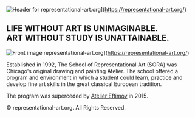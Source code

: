 ![Header for representational-art.org](https://github.com/jaygidwitz/sora/raw/images/header.jpg)](https://representational-art.org/)
## LIFE WITHOUT ART IS UNIMAGINABLE. <br/> ART WITHOUT STUDY IS UNATTAINABLE.

![Front image representational-art.org](https://github.com/jaygidwitz/sora/raw/images/front-image.jpg)](https://representational-art.org/)

<p>Established in 1992, The School of Representational Art (SORA) was Chicago's original drawing and painting Atelier. The school offered a program and environment in which a student could learn, practice and develop fine art skills in the great classical European tradition.</p>

The program was superceded by [Atelier Eftimov](https://www.ateliereftimov.com) in 2015.

<p>© representational-art.org. All Rights Reserved.</p>
